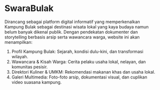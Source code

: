 # SwaraBulak

Dirancang sebagai platform digital informatif yang memperkenalkan Kampung Bulak sebagai destinasi wisata lokal yang kaya budaya namun belum banyak dikenal publik. Dengan pendekatan dokumenter dan storytelling berbasis arsip serta wawancara warga, website ini akan menampilkan:
1. Profil Kampung Bulak: Sejarah, kondisi dulu-kini, dan transformasi wilayah.
2. Wawancara & Kisah Warga: Cerita pelaku usaha lokal, nelayan, dan komunitas pesisir.
3. Direktori Kuliner & UMKM: Rekomendasi makanan khas dan usaha lokal.
4. Galeri Multimedia: Foto-foto arsip, dokumentasi visual, dan cuplikan video suasana kampung.

